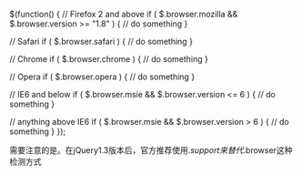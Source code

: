 $(function() {
  // Firefox 2 and above
  if ( $.browser.mozilla && $.browser.version >= "1.8" ) {
    // do something
  }

  // Safari
  if ( $.browser.safari ) {
    // do something
  }

  // Chrome 
  if ( $.browser.chrome ) {
    // do something
  }

  // Opera
  if ( $.browser.opera ) {
    // do something
  }

  // IE6 and below 
  if ( $.browser.msie && $.browser.version <= 6 ) {
    // do something
  }
  
  // anything above IE6
  if ( $.browser.msie && $.browser.version > 6 ) {
    // do something
  }
});

需要注意的是。在jQuery1.3版本后，官方推荐使用$.support来替代$.browser这种检测方式